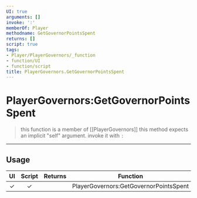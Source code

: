 ```yaml
---
UI: true
arguments: []
invoke: ':'
memberOf: Player
methodname: GetGovernorPointsSpent
returns: []
script: true
tags:
- Player/PlayerGovernors/_function
- function/UI
- function/script
title: PlayerGovernors.GetGovernorPointsSpent
---
```

# PlayerGovernors:GetGovernorPointsSpent
> this function is a member of [[PlayerGovernors]]
> this method expects an implicit "self" argument. invoke it with `:`
-----
## Usage
|  UI | Script | Returns | Function | Arguments |
|:---:|:------:|-------:|:--------:|:---------|
|✓|✓||PlayerGovernors:GetGovernorPointsSpent||
